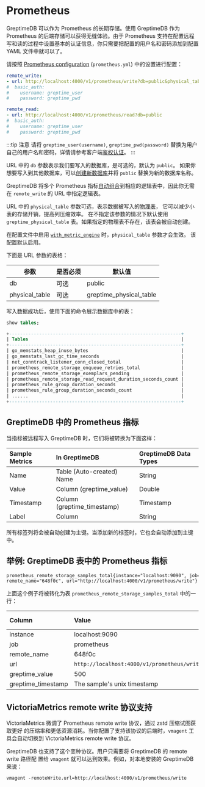 # Prometheus

GreptimeDB 可以作为 Prometheus 的长期存储。使用 GreptimeDB 作为 Prometheus 的后端存储可以获得无缝体验。由于 Prometheus 支持在配置远程写和读的过程中设置基本的认证信息，你只需要把配置的用户名和密码添加到配置 YAML 文件中就可以了。

请按照 [Prometheus configuration](https://prometheus.io/docs/prometheus/latest/configuration/configuration/#configuration-file) (`prometheus.yml`) 中的设置进行配置：

```yaml
remote_write:
- url: http://localhost:4000/v1/prometheus/write?db=public&physical_table=greptime_physical_table
#  basic_auth:
#    username: greptime_user
#    password: greptime_pwd

remote_read:
- url: http://localhost:4000/v1/prometheus/read?db=public
#  basic_auth:
#    username: greptime_user
#    password: greptime_pwd
```

:::tip 注意
请将 `greptime_user(username)`, `greptime_pwd(password)` 替换为用户自己的用户名和密码，详情请参考客户端[鉴权认证](../clients/authentication.md)。
:::

URL 中的 `db` 参数表示我们要写入的数据库，是可选的，默认为 `public`。
如果你想要写入到其他数据库，可以[创建新数据库](../table-management.md#create-a-database)并将 `public` 替换为新的数据库名称。

GreptimeDB 将多个 Prometheus 指标[自动组合](../clients/prometheus#数据模型)到相应的逻辑表中，因此你无需在 `remote_write` 的 URL 中指定逻辑表。

URL 中的 `physical_table` 参数可选，表示数据被写入的[物理表](/contributor-guide/datanode/metric-engine.md#物理表)，
它可以减少小表的存储开销，提高列压缩效率。
在不指定该参数的情况下默认使用 `greptime_physical_table` 表。如果指定的物理表不存在，该表会被自动创建。

在配置文件中启用 [`with_metric_engine`](/user-guide/operations/configuration.md#协议选项) 时，`physical_table` 参数才会生效。
该配置默认启用。

下面是 URL 参数的表格：

| 参数           | 是否必须 | 默认值                  |
| -------------- | -------- | ----------------------- |
| db             | 可选     | public                  |
| physical_table | 可选     | greptime_physical_table |

写入数据成功后，使用下面的命令展示数据库中的表：

```sql
show tables;
```

```sql
+---------------------------------------------------------------+
| Tables                                                        |
+---------------------------------------------------------------+
| go_memstats_heap_inuse_bytes                                  |
| go_memstats_last_gc_time_seconds                              |
| net_conntrack_listener_conn_closed_total                      |
| prometheus_remote_storage_enqueue_retries_total               |
| prometheus_remote_storage_exemplars_pending                   |
| prometheus_remote_storage_read_request_duration_seconds_count |
| prometheus_rule_group_duration_seconds                        |
| prometheus_rule_group_duration_seconds_count                  |
| ......                                                        |
+---------------------------------------------------------------+
```

## GreptimeDB 中的 Prometheus 指标

当指标被远程写入 GreptimeDB 时，它们将被转换为下面这样：

| Sample Metrics | In GreptimeDB               | GreptimeDB Data Types |
| :------------- | :-------------------------- | :-------------------- |
| Name           | Table (Auto-created) Name   | String                |
| Value          | Column (greptime_value)     | Double                |
| Timestamp      | Column (greptime_timestamp) | Timestamp             |
| Label          | Column                      | String                |

所有标签列将会被自动创建为主键。当添加新的标签时，它也会自动添加到主键中。

## 举例: GreptimeDB 表中的 Prometheus 指标

```txt
prometheus_remote_storage_samples_total{instance="localhost:9090", job="prometheus",
remote_name="648f0c", url="http://localhost:4000/v1/prometheus/write"} 500
```

上面这个例子将被转化为表 `prometheus_remote_storage_samples_total` 中的一行：

| Column             | Value                                       | Column  Data  Type |
| :----------------- | :------------------------------------------ | :----------------- |
| instance           | localhost:9090                              | String             |
| job                | prometheus                                  | String             |
| remote_name        | 648f0c                                      | String             |
| url                | `http://localhost:4000/v1/prometheus/write` | String             |
| greptime_value     | 500                                         | Double             |
| greptime_timestamp | The sample's unix timestamp                 | Timestamp          |

## VictoriaMetrics remote write 协议支持

VictoriaMetrics 微调了 Prometheus remote write 协议，通过 zstd 压缩试图获取更好
的压缩率和更低资源消耗。当你配置了支持该协议的后端时，`vmagent` 工具会自动切换到
VictoriaMetrics remote write 协议。

GreptimeDB 也支持了这个变种协议。用户只需要将 GreptimeDB 的 remote write 路径配
置给 `vmagent` 就可以达到效果。例如，对本地安装的 GreptimeDB 来说：

```shell
vmagent -remoteWrite.url=http://localhost:4000/v1/prometheus/write
```
